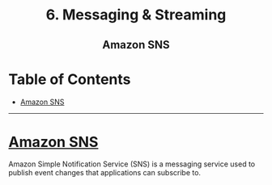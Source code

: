 <div align='center'>
  <h1> 6. Messaging & Streaming </h1>
  <h2> Amazon SNS </h2>
</div>

# Table of Contents

- [Amazon SNS](#sns)

---

# [Amazon SNS](https://aws.amazon.com/sns/)

Amazon Simple Notification Service (SNS) is a messaging service used to publish event changes that applications can subscribe to.
